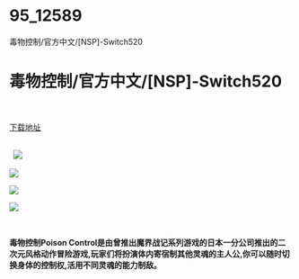 # 95_12589
毒物控制/官方中文/[NSP]-Switch520
# 毒物控制/官方中文/[NSP]-Switch520
 <br/></br>
[下载地址](https://www.switch520.cc/article/12589 "下载地址")
<br/></br>

<p><strong>&nbsp; <img src="https://www.switch520.cc/muke_img/upload_art_editor_20210416-1_7e4bf916126cf83932811b9a3b37b2cc.jpg"> </strong></p>
<p><strong><img src="https://www.switch520.cc/muke_img/upload_art_editor_20210416-1_7a0eee7ce39016cf871139ee4905fafa.jpg"></strong></p>
<p><strong><img src="https://www.switch520.cc/muke_img/upload_art_editor_20210416-1_a2740ea27547ee6e3eb6943e9db5e731.jpg"></strong></p>
<p><strong><img src="https://www.switch520.cc/muke_img/upload_art_editor_20210416-1_55240a525173d4f18ffc246cae2d1887.jpg"></strong></p>
<p><strong>&nbsp;</strong></p>
<p><strong>毒物控制Poison Control是由曾推出魔界战记系列游戏的日本一分公司推出的二次元风格动作冒险游戏,玩家们将扮演体内寄宿制其他灵魂的主人公,你可以随时切换身体的控制权,活用不同灵魂的能力制敌。</strong></p>
<p>&nbsp;</p>
